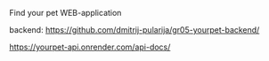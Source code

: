 Find your pet WEB-application

backend: https://github.com/dmitrij-pularija/gr05-yourpet-backend/

https://yourpet-api.onrender.com/api-docs/